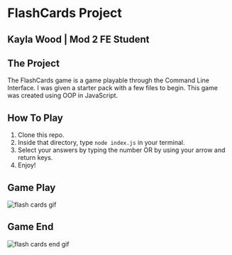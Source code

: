 # FlashCards Project

## Kayla Wood | Mod 2 FE Student

## The Project
The FlashCards game is a game playable through the Command Line Interface. I was given a starter pack with a few files to begin. This game was created using OOP in JavaScript.

## How To Play
1. Clone this repo.
2. Inside that directory, type `node index.js` in your terminal.
3. Select your answers by typing the number OR by using your arrow and return keys.
4. Enjoy! 

## Game Play
![flash cards gif](https://media.giphy.com/media/Qs1yKe4qpNTr4XOYt7/giphy.gif)

## Game End
![flash cards end gif](https://media.giphy.com/media/Jp3tXQTmmyD1iccUlO/giphy.gif)
